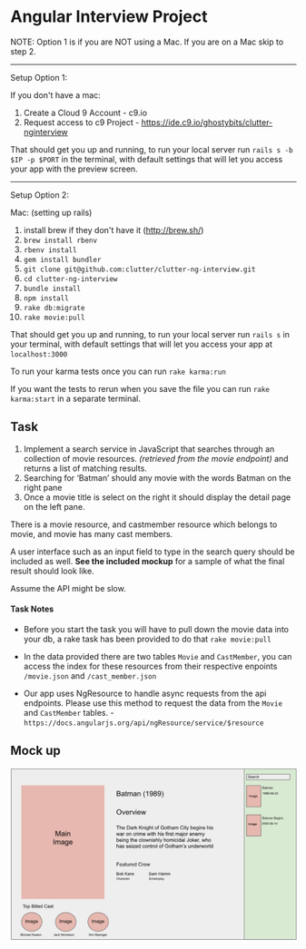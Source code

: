 # Angular Interview Project

NOTE: Option 1 is if you are NOT  using a Mac. If you are on a Mac skip to step 2.

----
Setup Option 1:

If you don't have a mac:

1. Create a Cloud 9 Account - c9.io
2. Request access to c9 Project - https://ide.c9.io/ghostybits/clutter-nginterview

That should get you up and running, to run your local server run `rails s -b $IP -p $PORT` in the terminal, with default settings that will let you access your app with the preview screen.

----

Setup Option 2:

Mac: (setting up rails)

1. install brew if they don't have it (http://brew.sh/)
2. `brew install rbenv`
3. `rbenv install`
4. `gem install bundler`
5. `git clone git@github.com:clutter/clutter-ng-interview.git`
6. `cd clutter-ng-interview`
7. `bundle install`
8. `npm install`
9. `rake db:migrate`
10. `rake movie:pull`

That should get you up and running, to run your local server run `rails s` in your terminal, with default settings that will let you access your app at `localhost:3000`


To run your karma tests once you can run `rake karma:run`

If you want the tests to rerun when you save the file you can run `rake karma:start` in a separate terminal.

## Task

1. Implement a search service in JavaScript that searches through an collection of movie resources. _(retrieved from the movie endpoint)_ and returns a list of matching results.
2. Searching for ‘Batman’ should any movie with the words Batman on the right pane
3. Once a movie title is select on the right it should display the detail page on the left pane.

There is a movie resource, and castmember resource which belongs to movie, and movie has many cast members.

A user interface such as an input field to type in the search query should be included as well. **See the included mockup** for a sample of what the final result should look like.

Assume the API might be slow.

#### Task Notes

* Before you start the task you will have to pull down the movie data into your db, a rake task has been provided to do that `rake movie:pull`

* In the data provided there are two tables `Movie` and `CastMember`, you can access the index for these resources from their respective enpoints `/movie.json` and `/cast_member.json`

* Our app uses NgResource to handle async requests from the api endpoints. Please use this method to request the data from the `Movie` and `CastMember` tables. - `https://docs.angularjs.org/api/ngResource/service/$resource`

## Mock up
![Mock Up](doc/lab_ui.png)
